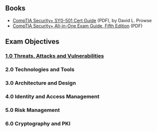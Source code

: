 ## Books

- [CompTIA Security+ SY0-501 Cert Guide](https://ptgmedia.pearsoncmg.com/images/9780789758996/samplepages/9780789758996_SampleCh08.pdf) (PDF), by David L. Prowse
- [CompTIA Security+ All-in-One Exam Guide, Fifth Edition](https://keyhannet.com/wp-content/uploads/2018/11/Wm.-Arthur-Conklin_-Gregory-White-CompTIA-Security-All-in-One-Exam-Guide-Exam-SY0-501-2017-McGraw-Hill.pdf) (PDF)

## Exam Objectives

### [1.0 Threats, Attacks and Vulnerabilities](1.md)

### 2.0 Technologies and Tools

### 3.0 Architecture and Design

### 4.0 Identity and Access Management

### 5.0 Risk Management

### 6.0 Cryptography and PKI
